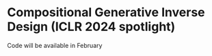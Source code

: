 # Compositional Generative Inverse Design (ICLR 2024 spotlight)

Code will be available in February
